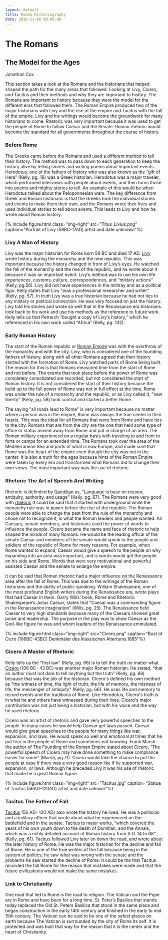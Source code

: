 ```yaml
---
layout: default
title: Roman Historiography
date: 2016-11-08 00:00:00
---
```


# The Romans

## The Model for the Ages

<p class="author">Jonathan Cox</p>

<p class="abstract">
This section takes a look at the Romans and the historians that helped shaped the path for the many areas that followed. Looking at Livy, Cicero, and Tacitus and their methods and why they are important to history. The Romans are important to history because they were the model for the different eras that followed them. The Roman Empire produced two of the major historians with Livy and the rise of the empire and Tacitus with the fall of the empire. Livy and his writings would become the groundwork for many historians to come. Rhetoric was very important because it was used to get the people of Rome to follow Caesar and the Senate. Roman rhetoric would become the standard for all governments throughout the course of history.
</p>

### Before Rome

The Greeks came before the Romans and used a different method to tell their history. The method was to pass down to each generation to keep the history alive by telling stories and writing poems about important events. Herodotus, one of the fathers of history who was also known as the “gift of Hera” (Kelly, pg. 19) was a Greek historian. Herodotus was a major traveler, which performed interviews with people about events, and then turns those into poems and mighty stories to tell. An example of this would be when Herodotus talked about the Peloponnesian wars. The key difference from Greek and Roman historians is that the Greeks took the individual stories and events to make them their own, and the Romans wrote their lives and used individual stories to tell about events. This leads to Livy and how he wrote about Roman history.

{% include figure.html class="img-right" src="Titus_Livius.png" caption="Portrait of Livy (59BC-17AD) artist and date unknown"%}

### Livy A Man of History

Livy was the major historian for Rome born 59 BC and died 17 AD. [Livy](https://en.wikipedia.org/wiki/Livy) wrote history during the monarchy and the new republic. This was important because the history changed in front of Livy’s eyes. He watched the fall of the monarchy and the rise of the republic, and he wrote about it because it was an important event.  Livy’s method was to use his own life experiences, customs, culture, correspondences, and “military actions” (Kelly, pg.56). Livy did not have experiences in the militray and as a political figur. Kelly states that Livy "was a professional researcher and writer" (Kelly, pg. 57). In truth Livy was a true historian because he had not ties to any military or political connection. He was very focused on just the history.  Livy told his stories and wrote so well that in the Renaissance era historians look back to his work and use his methods as the reference to future work. Kelly tells us that Petrarch “bought a copy of Livy’s history,” which he referenced in his own work called “Africa” (Kelly, pg. 132).

### Early Roman History

The start of the Roman republic or [Roman Empire](https://en.wikipedia.org/wiki/Roman_Empire) was with the overthrow of the monarchy and with the city. Livy, who is considered one of the founding fathers of history, along with all other Romans agreed that their history started with the formation of Rome. Livy watched parts of Rome being built. The reason for this is that Romans measured time from the start of Rome and not before. The events that took place before the power of Rome was completely consolidated are recorded, but not considered the start of Roman history. It is not considered the start of their history because the build up to the full power of Rome was not in full effect at the time. Rome was under the rule of a monarchy and the republic, or as Livy called it, "new liberty" (Kelly, pg. 58) took control and started a better Rome. 

The saying "all roads lead to Rome" is very important because no matter where a person was in the empire, Rome was always the true center in their hearts. This was the ideal for all Romans that were from Rome and have ties to the city. Romans that are from the city are the one that held some type of office or status moved away from Rome and put in charge of an area. The Roman military experienced on a regular basis with traveling to and from to forts or camps for an extended time. The Romans took over the area of the Mediterranean Sea and parts of what is now Europe, and made sure that Rome was the heart of the empire even though the city was not in the center. It is also a truth for the ages because hints of the Roman Empire were taken by every era and transformed what Romans did to change their own views. The most important way was the use of rhetoric.

### Rhetoric The Art of Speech And Writing

Rhetoric is definded by [Quintilian](https://en.wikipedia.org/wiki/Quintilian) as, "Language is base on reason, antiquity, authority, and usage" (Kelly. pg. 67). The Romans were very good with [rhetoric](https://en.wikipedia.org/wiki/Rhetoric#Cicero) It could be said that it started with underground while the monarchy rule was in power before the rise of the republic. The Roman people were able to change the past from the rule of the monarchy and chose not to recognize it, is what the Roman leaders and people wanted. All Caesars, senate members, and historians used the power of words to influence the people. Cicero became the name and face of rhetoric to help shaped the minds of many Romans. He would be the leading offical of the senate  Caesar and members of the senate would speak to the people and soldiers of the republic of Rome for many reasons. For example, when Rome wanted to expand, Caesar would give a speech to the people on why expanding into an area was important, and is words would get the people on his side and Rome. Words that were very motivational and powerful assisted Caesar and the senate to enlarge the empire. 

It can be said that Roman rhetoric had a major influence on the Renaissance area after the fall of Rome. This was due to the writings of the Roman historians and the ability of public speaking. William Shakespeare, one of the most profound English writers during the Renaissance era, wrote plays that had Caesar in them. Garry Wills' book, Rome and Rhetoric: Shakespeare’s Julius Caesar, states that “Caesar was a commanding figure in the Renaissance imagination” (Wills, pg. 25). The Renaissance held Caesar to very high standards because many of the Caesars showed great poise and leadership. The purpose in the play was to show Caesar as the God-like figure he was and whom leaders of the Renaissance emmulated.

{% include figure.html class="img-right" src="Cicero.png" caption="Bust of Cicro (106BC-43BC) Denkmäler des klassischen Altertums.1885"%}

### Cicero A Master of Rhetoric 
 
Kelly tells us the "first law" (Kelly, pg. 66) is to tell the truth no matter what. [Cicero](https://en.wikipedia.org/wiki/Cicero) (106 BC- 43 BC) was another major Roman historian. He stated, “that an author must not dare to tell anything but the truth” (Kelly, pg. 66) because that was the job of the historian. Cicero's defined his own method as "the witness of time, the light of truht, the life of memory, the mistress of life, the messenger of antiquity" (Kelly, pg. 66). He uses life and memory to record events and the traditions of Rome. Like Herodotus, Cicero's truth is in what he and others have witnessed during their lives. Cicero's major contribution was not just being a historian, but with his voice and the way he used rhetoric.

Cicero was an artist of rhetoric and gave very powerful speeches to the people. In many cases he would help Caesar get laws passed. Caesar would give great speeches to the people for many things like war, expansion, and laws. He would speak so well and emotional at times that he put fear in the people of Rome and sometimes not knowing. Frank Marsh the author of The Founding of the Roman Empire stated about Cicero, “The powerful speech of Cicero may have done something to make compliance easier for some” (Marsh, pg.71). Cicero would take the chance to put the people at ease if there was a very good reason like if he supported war, expansion, or laws. Although he preceded Livy it was his use of rhetoric that made he a great Roman figure.

{% include figure.html class="img-right" src="Tacitus.jpg" caption="Statue of Tacitus (56AD-120AD) artist and date unkown"%}

### Tacitus The Father of Fall

[Tacitus](https://en.wikipedia.org/wiki/Tacitus) (56 AD- 120 AD) also wrote the history he lived. He was a politician and a military officer that wrote about what he experienced on the battlefield and in the senate. Tacitus to major works, “which covered the years of his own youth down to the death of Domitian, and the Annals, which was a richly detailed account of Roman history from A.D. 14 to 68” (Kelly, pg. 61). Tacitus followed Livy later on down the road, and wrote about the later history of Rome. He was the major historian for the decline and fall of Rome. He is one of the true writers of the fall because being in the system of politics; he saw what was wrong with the senate and the problems he saw started the decline of Rome. It could be the that Tacitus recorded the fall Rome for the reason that mistakes were made and that the future civilizations would not make the same mistakes. 

### Link to Christianity

One road that led to Rome is the road to religion. The Vatican and the Pope are in Rome and have been for a long time. St. Peter’s Basilica that stands today replaced the Old St. Peters Basilica that stood in the same place and began construction in the early 14th century and finished in the early to mid 15th century. The Vatican can be said to be one of the safest places on earth because The Vatican is surrounded by the city of Rome its self. It is protected and was built that way for the reason that it is the center and the heart of Christianity.



